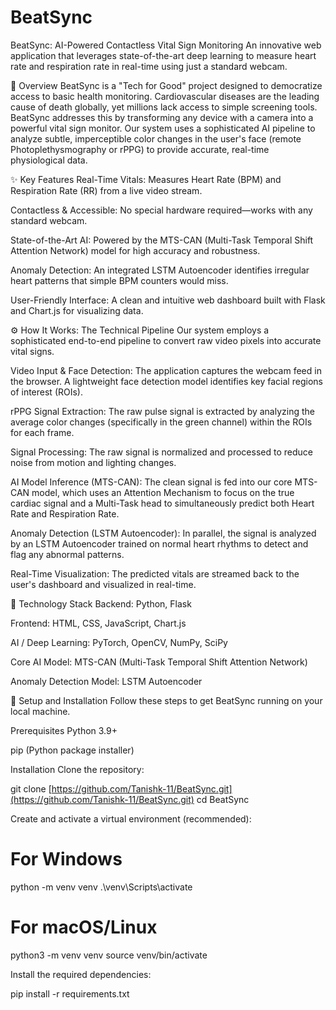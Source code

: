 # BeatSync
BeatSync: AI-Powered Contactless Vital Sign Monitoring
An innovative web application that leverages state-of-the-art deep learning to measure heart rate and respiration rate in real-time using just a standard webcam.

🌟 Overview
BeatSync is a "Tech for Good" project designed to democratize access to basic health monitoring. Cardiovascular diseases are the leading cause of death globally, yet millions lack access to simple screening tools. BeatSync addresses this by transforming any device with a camera into a powerful vital sign monitor. Our system uses a sophisticated AI pipeline to analyze subtle, imperceptible color changes in the user's face (remote Photoplethysmography or rPPG) to provide accurate, real-time physiological data.

✨ Key Features
Real-Time Vitals: Measures Heart Rate (BPM) and Respiration Rate (RR) from a live video stream.

Contactless & Accessible: No special hardware required—works with any standard webcam.

State-of-the-Art AI: Powered by the MTS-CAN (Multi-Task Temporal Shift Attention Network) model for high accuracy and robustness.

Anomaly Detection: An integrated LSTM Autoencoder identifies irregular heart patterns that simple BPM counters would miss.

User-Friendly Interface: A clean and intuitive web dashboard built with Flask and Chart.js for visualizing data.

⚙️ How It Works: The Technical Pipeline
Our system employs a sophisticated end-to-end pipeline to convert raw video pixels into accurate vital signs.

Video Input & Face Detection: The application captures the webcam feed in the browser. A lightweight face detection model identifies key facial regions of interest (ROIs).

rPPG Signal Extraction: The raw pulse signal is extracted by analyzing the average color changes (specifically in the green channel) within the ROIs for each frame.

Signal Processing: The raw signal is normalized and processed to reduce noise from motion and lighting changes.

AI Model Inference (MTS-CAN): The clean signal is fed into our core MTS-CAN model, which uses an Attention Mechanism to focus on the true cardiac signal and a Multi-Task head to simultaneously predict both Heart Rate and Respiration Rate.

Anomaly Detection (LSTM Autoencoder): In parallel, the signal is analyzed by an LSTM Autoencoder trained on normal heart rhythms to detect and flag any abnormal patterns.

Real-Time Visualization: The predicted vitals are streamed back to the user's dashboard and visualized in real-time.

🚀 Technology Stack
Backend: Python, Flask

Frontend: HTML, CSS, JavaScript, Chart.js

AI / Deep Learning: PyTorch, OpenCV, NumPy, SciPy

Core AI Model: MTS-CAN (Multi-Task Temporal Shift Attention Network)

Anomaly Detection Model: LSTM Autoencoder

🔧 Setup and Installation
Follow these steps to get BeatSync running on your local machine.

Prerequisites
Python 3.9+

pip (Python package installer)

Installation
Clone the repository:

git clone [https://github.com/Tanishk-11/BeatSync.git](https://github.com/Tanishk-11/BeatSync.git)
cd BeatSync

Create and activate a virtual environment (recommended):

# For Windows
python -m venv venv
.\venv\Scripts\activate

# For macOS/Linux
python3 -m venv venv
source venv/bin/activate

Install the required dependencies:

pip install -r requirements.txt
